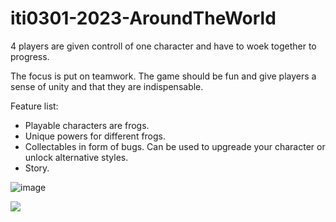 # iti0301-2023-AroundTheWorld

4 players are given controll of one character and have to woek together to progress.

The focus is put on teamwork.
The game should be fun and give players a sense of unity and that they are indispensable.

Feature list:
- Playable characters are frogs.
- Unique powers for different frogs.
- Collectables in form of bugs. Can be used to upgreade your character or unlock alternative styles.
- Story.

![image](https://gitlab.cs.ttu.ee/alprok/iti0301-2023-aroundtheworld/-/blob/main/9ec46776-1628-4874-bf24-3fdee676b2d0.png)



<Img src="https://gitlab.cs.ttu.ee/alprok/iti0301-2023-aroundtheworld/-/blob/main/9ec46776-1628-4874-bf24-3fdee676b2d0.png">
